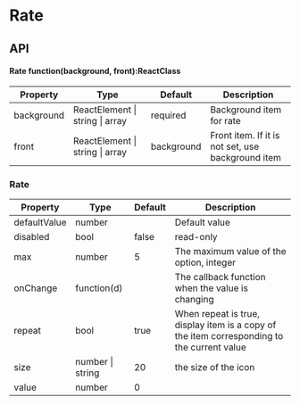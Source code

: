 # Rate

<example />

## API

#### Rate function(background, front):ReactClass

| Property | Type | Default | Description |
| --- | --- | --- | --- |
| background | ReactElement \| string \| array | required | Background item for rate |
| front | ReactElement \| string \| array | background | Front item. If it is not set, use background item |

### Rate

| Property | Type | Default | Description |
| --- | --- | --- | --- |
| defaultValue | number | | Default value |
| disabled | bool | false | read-only |
| max | number | 5 | The maximum value of the option, integer |
| onChange | function(d) | | The callback function when the value is changing |
| repeat | bool | true | When repeat is true, display item is a copy of the item corresponding to the current value |
| size | number \| string | 20 | the size of the icon |
| value | number | 0 | |